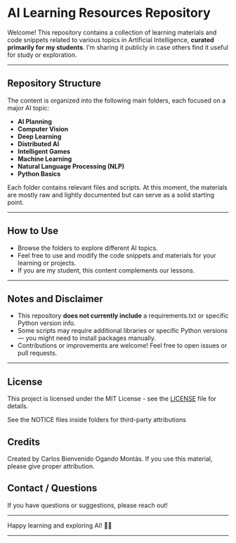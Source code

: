 # AI Learning Resources Repository

Welcome! This repository contains a collection of learning materials and code snippets related to various topics in Artificial Intelligence, **curated primarily for my students**. I’m sharing it publicly in case others find it useful for study or exploration.

---

## Repository Structure

The content is organized into the following main folders, each focused on a major AI topic:

- **AI Planning**  
- **Computer Vision**  
- **Deep Learning**  
- **Distributed AI**  
- **Intelligent Games**  
- **Machine Learning**  
- **Natural Language Processing (NLP)**  
- **Python Basics**

Each folder contains relevant files and scripts. At this moment, the materials are mostly raw and lightly documented but can serve as a solid starting point.

---

## How to Use

- Browse the folders to explore different AI topics.  
- Feel free to use and modify the code snippets and materials for your learning or projects.  
- If you are my student, this content complements our lessons.

---

## Notes and Disclaimer

- This repository **does not currently include** a requirements.txt or specific Python version info.  
- Some scripts may require additional libraries or specific Python versions — you might need to install packages manually.  
- Contributions or improvements are welcome! Feel free to open issues or pull requests.

---

## License
This project is licensed under the MIT License - see the [LICENSE](LICENSE) file for details.

See the NOTICE files inside folders for third-party attributions

## Credits
Created by Carlos Bienvenido Ogando Montás. If you use this material, please give proper attribution.

## Contact / Questions

If you have questions or suggestions, please reach out!

---

Happy learning and exploring AI! 🤖🚀

---
